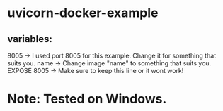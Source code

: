 # uvicorn-docker-example

## variables:

8005 -> I used port 8005 for this example. Change it for something that suits you.
name -> Change image "name" to something that suits you.
EXPOSE 8005 -> Make sure to keep this line or it wont work!

# Note: Tested on Windows.

